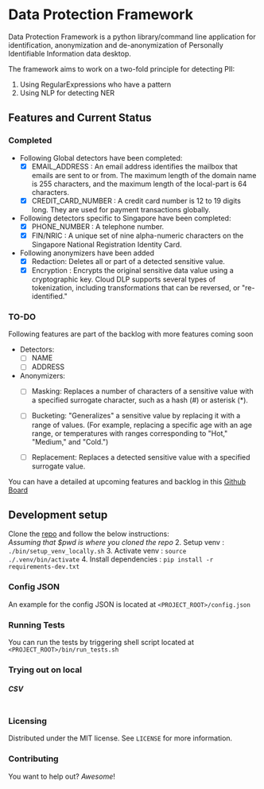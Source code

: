 # Data Protection Framework
Data Protection Framework is a python library/command line application for identification, anonymization and de-anonymization of Personally Identifiable Information data
desktop.

The framework aims to work on a two-fold principle for detecting PII:
1. Using RegularExpressions who have a pattern
2. Using NLP for detecting NER
 
## Features and Current Status

### Completed
 * Following Global detectors have been completed:
   * [x] EMAIL_ADDRESS :  An email address identifies the mailbox that emails are sent to or from. The maximum length of the domain name is 255 characters, and the maximum length of the local-part is 64 characters.
   * [x] CREDIT_CARD_NUMBER : A credit card number is 12 to 19 digits long. They are used for payment transactions globally.
 
 * Following detectors specific to Singapore have been completed:
   * [x] PHONE_NUMBER : A telephone number.
   * [x] FIN/NRIC : A unique set of nine alpha-numeric characters on the Singapore National Registration Identity Card.
 
 * Following anonymizers have been added
    * [x] Redaction: Deletes all or part of a detected sensitive value.
    * [x] Encryption :  Encrypts the original sensitive data value using a cryptographic key. Cloud DLP supports several types of tokenization, including transformations that can be reversed, or "re-identified."

### TO-DO
Following features  are part of the backlog with more features coming soon
 * Detectors:
    * [ ] NAME
    * [ ] ADDRESS
 * Anonymizers:
    * [ ] Masking: Replaces a number of characters of a sensitive value with a specified surrogate character, such as a hash (#) or asterisk (*).
    * [ ] Bucketing: "Generalizes" a sensitive value by replacing it with a range of values. (For example, replacing a specific age with an age range, 
    or temperatures with ranges corresponding to "Hot," "Medium," and "Cold.")
    * [ ] Replacement: Replaces a detected sensitive value with a specified surrogate value.
    
 
You can have a detailed at upcoming features and backlog in this [Github Board](https://github.com/thoughtworks-datakind/anonymizer/projects/1?fullscreen=true)

## Development setup

Clone the [repo](https://github.com/thoughtworks-datakind/anonymizer) and follow the below instructions:  <br/>
_Assuming that $pwd is where you cloned the repo_ 
2. Setup venv : `./bin/setup_venv_locally.sh`
3. Activate venv : `source ./.venv/bin/activate`
4. Install dependencies : `pip install -r requirements-dev.txt`

### Config JSON
An example for the config JSON is located at `<PROJECT_ROOT>/config.json`

### Running Tests
You can run the tests by triggering shell script located at `<PROJECT_ROOT>/bin/run_tests.sh`

### Trying out on local

##### CSV
```bash

```

### Licensing
Distributed under the MIT license. See ``LICENSE`` for more information.


### Contributing

You want to help out? _Awesome_! 

